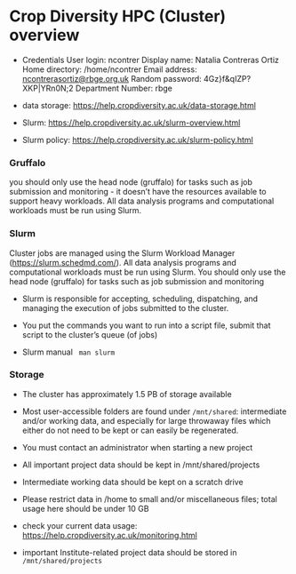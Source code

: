 # Crop Diversity HPC (Cluster) overview
- Credentials
User login: ncontrer
Display name: Natalia Contreras Ortiz
Home directory: /home/ncontrer
Email address: ncontrerasortiz@rbge.org.uk
Random password: 4Gz}f&qIZP?XKP|YRn0N;2
Department Number: rbge

- data storage: https://help.cropdiversity.ac.uk/data-storage.html
- Slurm: https://help.cropdiversity.ac.uk/slurm-overview.html
- Slurm policy: https://help.cropdiversity.ac.uk/slurm-policy.html

### Gruffalo
you should only use the head node (gruffalo) for tasks such as job submission and monitoring - it doesn’t have the resources available to support heavy workloads.
All data analysis programs and computational workloads must be run using Slurm. 

### Slurm
Cluster jobs are managed using the Slurm Workload Manager (https://slurm.schedmd.com/). All data analysis programs and computational workloads must be run using Slurm. You should only use the head node (gruffalo) for tasks such as job submission and monitoring
- Slurm is responsible for accepting, scheduling, dispatching, and managing the execution of jobs submitted to the cluster.
- You put the commands you want to run into a script file, submit that script to the cluster’s queue (of jobs)

- Slurm manual
` man slurm`

### Storage

- The cluster has approximately 1.5 PB of storage available

- Most user-accessible folders are found under `/mnt/shared`: intermediate and/or working data, and especially for large throwaway files which either do not need to be kept or can easily be regenerated.

- You must contact an administrator when starting a new project

- All important project data should be kept in /mnt/shared/projects

- Intermediate working data should be kept on a scratch drive

- Please restrict data in /home to small and/or miscellaneous files; total usage here should be under 10 GB

- check your current data usage: https://help.cropdiversity.ac.uk/monitoring.html
 
- important Institute-related project data should be stored in `/mnt/shared/projects`
